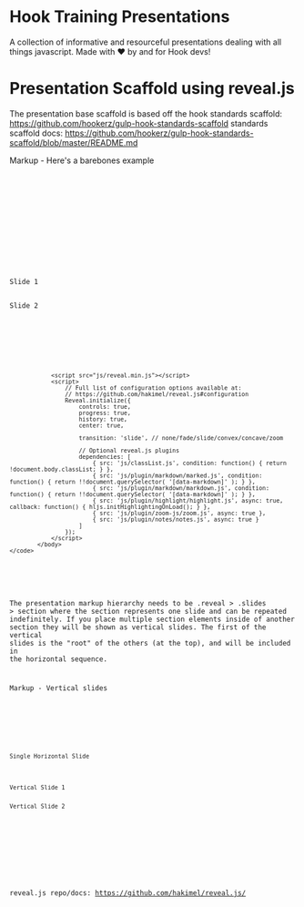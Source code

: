 # Hook Training Presentations

A collection of informative and resourceful presentations dealing with all things javascript. Made with ♥ by and for Hook devs!

# Presentation Scaffold using reveal.js

The presentation base scaffold is based off the hook standards scaffold:  https://github.com/hookerz/gulp-hook-standards-scaffold
standards scaffold docs:  https://github.com/hookerz/gulp-hook-standards-scaffold/blob/master/README.md

Markup - Here's a barebones example
<pre>
    <code>
    	    <body>
    	    	<head>
    	    		<link rel="stylesheet" href="css/reveal.css">
    	    		<link rel="stylesheet" href="css/zenburn.css">
    	    		<link rel="stylesheet" href="css/hook.css">
    	    		<link rel="stylesheet" href="css/index.css">
    	    	</head>
    	        <div class="reveal">
    	            <div class="slides">
    	                <section>Slide 1</section>
    	                <section>Slide 2</section>
    	            </div>
    	        </div>
    	        <script src="js/head.min.js"></script>
    	        <script src="js/reveal.min.js"></script>
    	        <script>
    	            // Full list of configuration options available at:
    				// https://github.com/hakimel/reveal.js#configuration
    				Reveal.initialize({
    					controls: true,
    					progress: true,
    					history: true,
    					center: true,

    					transition: 'slide', // none/fade/slide/convex/concave/zoom

    					// Optional reveal.js plugins
    					dependencies: [
    						{ src: 'js/classList.js', condition: function() { return !document.body.classList; } },
    						{ src: 'js/plugin/markdown/marked.js', condition: function() { return !!document.querySelector( '[data-markdown]' ); } },
    						{ src: 'js/plugin/markdown/markdown.js', condition: function() { return !!document.querySelector( '[data-markdown]' ); } },
    						{ src: 'js/plugin/highlight/highlight.js', async: true, callback: function() { hljs.initHighlightingOnLoad(); } },
    						{ src: 'js/plugin/zoom-js/zoom.js', async: true },
    						{ src: 'js/plugin/notes/notes.js', async: true }
    					]
    				});
    	        </script>
    	    </body>
    </code>

</pre>

The presentation markup hierarchy needs to be .reveal > .slides > section where the section represents one slide and can be repeated indefinitely. If you place multiple section elements inside of another section they will be shown as vertical slides. The first of the vertical slides is the "root" of the others (at the top), and will be included in the horizontal sequence.

Markup - Vertical slides

<pre>
	<code>
		<div class="reveal">
		    <div class="slides">
		        <section>Single Horizontal Slide</section>
		        <section>
		            <section>Vertical Slide 1</section>
		            <section>Vertical Slide 2</section>
		        </section>
		    </div>
		</div>
	</code>
</pre>

reveal.js repo/docs:  https://github.com/hakimel/reveal.js/

